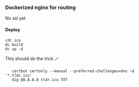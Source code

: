 ### Dockerized nginx for routing
No ssl yet

#### Deploy

    cdc icu
    dc build
    dc up -d

  This should do the trick  🪄



####
 ```
    certbot certonly --manual --preferred-challenges=dns -d '*.tldr.icu'
    dig @8.8.8.8 tldr.icu TXT
 ```